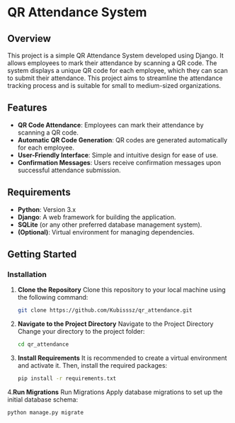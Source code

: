 # QR Attendance System

## Overview
This project is a simple QR Attendance System developed using Django. It allows employees to mark their attendance by scanning a QR code. The system displays a unique QR code for each employee, which they can scan to submit their attendance. This project aims to streamline the attendance tracking process and is suitable for small to medium-sized organizations.

## Features
- **QR Code Attendance**: Employees can mark their attendance by scanning a QR code.
- **Automatic QR Code Generation**: QR codes are generated automatically for each employee.
- **User-Friendly Interface**: Simple and intuitive design for ease of use.
- **Confirmation Messages**: Users receive confirmation messages upon successful attendance submission.

## Requirements
- **Python**: Version 3.x
- **Django**: A web framework for building the application.
- **SQLite** (or any other preferred database management system).
- **(Optional)**: Virtual environment for managing dependencies.

## Getting Started

### Installation

1. **Clone the Repository**
   Clone this repository to your local machine using the following command:
   ```bash
   git clone https://github.com/Kubisssz/qr_attendance.git
   
2. **Navigate to the Project Directory**
    Navigate to the Project Directory Change your directory to the project folder:
   ```bash
   cd qr_attendance

3. **Install Requirements**
     It is recommended to create a virtual environment and activate it. Then, install the required packages:
    ```bash
    pip install -r requirements.txt

4.**Run Migrations**
     Run Migrations Apply database migrations to set up the initial database schema:
   ```bash
   python manage.py migrate









